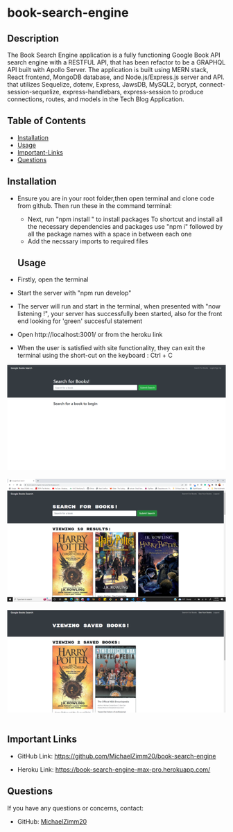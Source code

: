 # book-search-engine


## Description

The Book Search Engine application is a fully functioning Google Book API search engine with a RESTFUL API, that has been refactor to be a GRAPHQL API built with Apollo Server. The application is built using MERN stack, React frontend, MongoDB database, and Node.js/Express.js server and API. that utilizes Sequelize, dotenv, Express, JawsDB, MySQL2, bcrypt, connect-session-sequelize, express-handlebars, express-session to produce connections, routes, and models in the Tech Blog Application. 


  ## Table of Contents 
  * [Installation](#installation)
  * [Usage](#usage)
  * [Important-Links](#Important-Links)
  * [Questions](#questions)

  ## Installation
  * Ensure you are in your root folder,then open terminal and clone code from github. Then run these in the command terminal:

    * Next, run "npm install " to install packages 
    To shortcut and install all the necessary dependencies and packages use "npm i" followed by all the package names with a space in between each one 
    * Add the necssary imports to required files


    ## Usage
  * Firstly, open the terminal 
  * Start the server with "npm run develop"
  * The server will run and start in the terminal, when presented with "now listening !", your server has successfully been started, also for the front end looking for 'green' succesful statement 
  * Open http://localhost:3001/ or from the heroku link
  * When the user is satisfied with site functionality, they can exit the terminal using the short-cut on the keyboard : Ctrl + C


  ![Book Search Engine Screenshots](assets/images/Picture1.png )
 <br/><br/>
![Book Search Engine Screenshots](assets/images/Picture2.png )
 <br/><br/>
 ![Book Search Engine Screenshots](assets/images/Picture3.png )
 <br/><br/>



 ## Important Links 
* GitHub Link: https://github.com/MichaelZimm20/book-search-engine

* Heroku Link: https://book-search-engine-max-pro.herokuapp.com/


## Questions 
  If you have any questions or concerns, contact:
  * GitHub: [MichaelZimm20](https://github.com/MichaelZimm20)